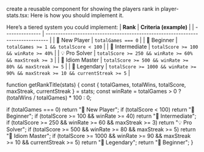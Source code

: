 create a reusable component for showing the players rank in player-stats.tsx: Here is how you should implement it.

Here’s a tiered system you could implement:
| **Rank** | **Criteria (example)** |
| --------------- | ------------------------------------------------------------------------------- |
| 🐣 New Player | `totalGames === 0` |
| 🧩 Beginner | `totalGames >= 1 && totalScore < 100` |
| 🎯 Intermediate | `totalScore >= 100 && winRate >= 40%` |
| 💡 Pro Solver | `totalScore >= 250 && winRate >= 60% && maxStreak >= 3` |
| 🧠 Idiom Master | `totalScore >= 500 && winRate >= 80% && maxStreak >= 5` |
| 👑 Legendary | `totalScore >= 1000 && winRate >= 90% && maxStreak >= 10 && currentStreak >= 5` |

function getRankTitle(stats) {
const { totalGames, totalWins, totalScore, maxStreak, currentStreak } = stats;
const winRate = totalGames > 0 ? (totalWins / totalGames) \* 100 : 0;

if (totalGames === 0) return "🐣 New Player";
if (totalScore < 100) return "🧩 Beginner";
if (totalScore >= 100 && winRate >= 40) return "🎯 Intermediate";
if (totalScore >= 250 && winRate >= 60 && maxStreak >= 3) return "💡 Pro Solver";
if (totalScore >= 500 && winRate >= 80 && maxStreak >= 5) return "🧠 Idiom Master";
if (totalScore >= 1000 && winRate >= 90 && maxStreak >= 10 && currentStreak >= 5)
return "👑 Legendary";
return "🧩 Beginner";
}
